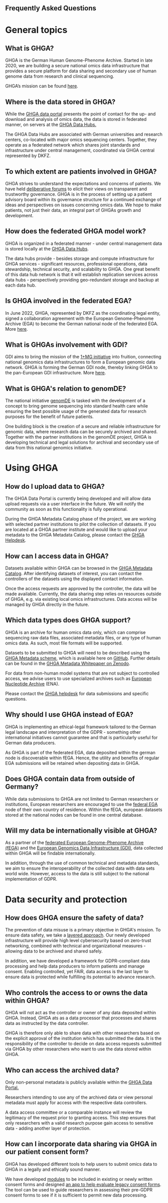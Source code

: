 Frequently Asked Questions
--------------------------

# General topics

## What is GHGA?

GHGA is the German Human Genome-Phenome Archive. Started in late 2020, we are building a secure national omics data infrastructure that provides a secure platform for data sharing and secondary use of human genome data from research and clinical sequencing.

GHGA’s mission can be found [here](https://www.ghga.de/about-us/mission).

## Where is the data stored in GHGA? 

While the [GHGA data portal](https://catalog.ghga.de) presents the point of contact for the up- and download and analysis of omics data, the data is stored in federated manner, on servers at the [GHGA Data Hubs.](https://www.ghga.de/about-us/how-we-work/data-hubs)  

The GHGA Data Hubs are associated with German universities and research centers, co-located with major omics sequencing centers. Together, they operate as a federated network which shares joint standards and infrastructure under central management, coordinated via GHGA central represented by DKFZ.

## To which extent are patients involved in GHGA?

GHGA strives to understand the expectations and concerns of patients. We have held [deliberative forums](https://www.ghga.de/news?tx_news_pi1%5BoverwriteDemand%5D%5Btags%5D=32&cHash=49c026e61980ae0a24cdba442f7f6a0d) to elicit their views on transparent and trustworthy governance. GHGA is in the process of setting up a patient advisory board within its governance structure for a continued exchange of ideas and perspectives on issues concerning omics data. We hope to make patients, not just their data, an integral part of GHGAs growth and development. 

## How does the federated GHGA model work?

GHGA is organized in a federated manner - under central management data is stored locally at the [GHGA Data Hubs](https://www.ghga.de/about-us/how-we-work/data-hubs).

The data hubs provide - besides storage and compute infrastructure for GHGA services - significant resources, professional operations, data stewardship, technical security, and scalability to GHGA. One great benefit of this data hub network is that it will establish replication services across data hubs - perspectively providing geo-redundant storage and backup at each data hub.

## Is GHGA involved in the federated EGA?

In June 2022, GHGA, represented by DKFZ as the coordinating legal entity, signed a collaboration agreement with the European Genome-Phenome Archive (EGA) to become the German national node of the federated EGA. More [here](https://www.ghga.de/about-us/how-we-work/fega).

## What is GHGAs involvement with GDI?

GDI aims to bring the mission of the [1+MG initiative](https://digital-strategy.ec.europa.eu/en/policies/1-million-genomes) into fruition, connecting national genomics data infrastructures to form a European genomic data network. GHGA is forming the German GDI node, thereby linking GHGA to the pan-European GDI infrastructure. More [here](https://www.ghga.de/about-us/how-we-work/gdi).

## What is GHGA's relation to genomDE?

The national initiative [genomDE](https://genom.de/de) is tasked with the development of a concept to bring genome sequencing into standard health care while ensuring the best possible usage of the generated data for research purposes for the benefit of future patients. 

One building block is the creation of a secure and reliable infrastructure for genomic data, where research data can be securely archived and shared. Together with the partner institutions in the genomDE project, GHGA is developing technical and legal solutions for archival and secondary use of data from this national genomics initiative.

# Using GHGA

## How do I upload data to GHGA?

The GHGA Data Portal is currently being developed and will allow data upload requests via a user interface in the future. We will notify the community as soon as this functionality is fully operational. 

During the GHGA Metadata Catalog phase of the project, we are working with selected partner institutions to pilot the collection of datasets. If you are located at a GHGA partner institute and would like to upload your metadata to the GHGA Metadata Catalog, please contact the [GHGA Helpdesk](https://www.ghga.de/about-us/contact).

## How can I access data in GHGA?

Datasets available within GHGA can be browsed in the [GHGA Metadata Catalog](https://catalog.ghga.de/). After identifying datasets of interest, you can contact the controllers of the datasets using the displayed contact information. 

Once the access requests are approved by the controller, the data will be made available. Currently, the data sharing step relies on resources outside of GHGA, e.g. via existing local omics infrastructures. Data access will be managed by GHGA directly in the future.

## Which data types does GHGA support?

GHGA is an archive for human omics data only, which can comprise sequencing raw data files, associated metadata files, or any type of human omics data. As such, most file formats will be supported.

Datasets to be submitted to GHGA will need to be described using the [GHGA Metadata scheme](https://www.ghga.de/resources/metadata-model), which is available here on [GitHub](https://github.com/ghga-de/ghga-metadata-schema). Further details can be found in the [GHGA Metadata Whitepaper on Zenodo](https://doi.org/10.5281/zenodo.8341224).

For data from non-human model systems that are not subject to controlled access, we advise users to use specialized archives such as [European Nucleotide Archive](https://www.ebi.ac.uk/ena/browser/home) (ENA). 

Please contact the [GHGA helpdesk](https://www.ghga.de/about-us/contact) for data submissions and specific questions.

## Why should I use GHGA instead of EGA? 

GHGA is implementing an ethical-legal framework tailored to the German legal landscape and interpretation of the GDPR - something other international initiatives cannot guarantee and that is particularly useful for German data producers. 

As GHGA is part of the federated EGA, data deposited within the german node is discoverable within fEGA. Hence, the utility and benefits of regular EGA submissions will be retained when depositing data in GHGA.

## Does GHGA contain data from outside of Germany?

While data submissions to GHGA are not limited to German researchers or institutions, European researchers are encouraged to use the [federal EGA](https://ega-archive.org/federated) node of their own country of residence. Within the fEGA, european datasets stored at the national nodes can be found in one central database.

## Will my data be internationally visible at GHGA? 

As a partner of the [federated European Genome-Phenome Archive (fEGA)](https://www.ghga.de/about-us/how-we-work/fega) and the [European Genomics Data Infrastructure (GDI)](https://www.ghga.de/about-us/how-we-work/gdi), data collected within GHGA will be findable internationally. 

In addition, through the use of common technical and metadata standards, we aim to ensure the interoperability of the collected data with data sets world wide. However, access to the data is still subject to the national implementation of GDPR.

# Data security and protection

## How does GHGA ensure the safety of data?

The prevention of data misuse is a primary objective in GHGA's mission. To ensure data safety, we take a [layered approach](https://www.ghga.de/about-us/how-we-work/how-we-keep-data-safe). Our newly developed infrastructure will provide high level cybersecurity based on zero-trust networking, combined with technical and organizational measures \- allowing data to be archived and shared safely. 

In addition, we have developed a framework for GDPR-compliant data processing and help data producers to inform patients and manage consent. Enabling controlled, yet FAIR, data access is the last layer to ensure data is protected while fulfilling its potential to advance research.

## Who controls the access to or owns the data within GHGA?

GHGA will not act as the controller or owner of any data deposited within GHGA. Instead, GHGA ats as a data processor that processes and shares data as instructed by the data controller.

GHGA is therefore only able to share data with other researchers based on the explicit approval of the institution which has submitted the data. It is the responsibility of the controller to decide on data access requests submitted via GHGA by other researchers who want to use the data stored within GHGA.

## Who can access the archived data?

Only non-personal metadata is publicly available within the [GHGA Data Portal.](https://catalog.ghga.de) 

Researchers intending to use any of the archived data or view personal metadata must apply for access with the respective data controllers. 

A data access committee or a comparable instance will review the legitimacy of the request prior to granting access. This step ensures that only researchers with a valid research purpose gain access to sensitive data - adding another layer of protection.

## How can I incorporate data sharing via GHGA in our patient consent form?

GHGA has developed different tools to help users to submit omics data to GHGA in a legally and ethically sound manner.

We have developed [modules](/resources/consent-modules) to be included in existing or newly written consent forms and designed [an app to help evaluate legacy consent forms](/resources/legacy-consent). The tool can be used to guide researchers in assessing their pre-GDPR consent forms to see if it is sufficient to permit new data processing.